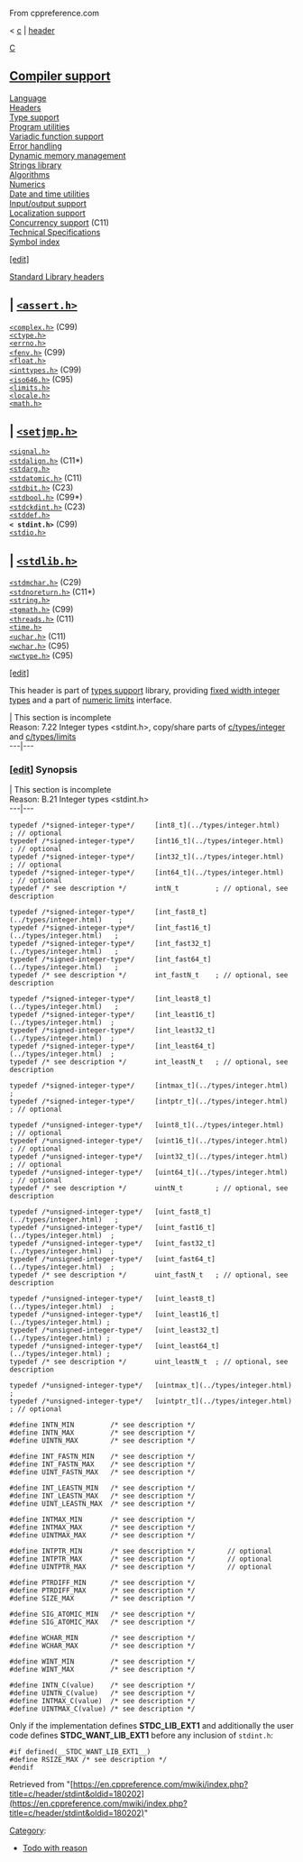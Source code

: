 From cppreference.com

< [c](../../c.html "c")‎ | [header](../header.html "c/header")

[ C](../../c.html "c")

[Compiler support](../compiler_support.html "c/compiler support")  
---  
[Language](../language.html "c/language")  
[Headers](../header.html "c/header")  
[Type support](../types.html "c/types")  
[Program utilities](../program.html "c/program")  
[Variadic function support](../variadic.html "c/variadic")  
[Error handling](../error.html "c/error")  
[Dynamic memory management](../memory.html "c/memory")  
[Strings library](../string.html "c/string")  
[Algorithms](../algorithm.html "c/algorithm")  
[Numerics](../numeric.html "c/numeric")  
[Date and time utilities](../chrono.html "c/chrono")  
[Input/output support](../io.html "c/io")  
[Localization support](../locale.html "c/locale")  
[Concurrency support](../thread.html "c/thread") (C11)  
[Technical Specifications](../experimental.html "c/experimental")  
[Symbol index](../index.html "c/symbol index")  
  
[[edit]](https://en.cppreference.com/mwiki/index.php?title=Template:c/navbar_content&action=edit)

[ Standard Library headers ](../header.html "c/header")

| [`<assert.h>`](assert.html "c/header/assert")  
---  
[`<complex.h>`](complex.html "c/header/complex") (C99)  
[`<ctype.h>`](ctype.html "c/header/ctype")  
[`<errno.h>`](errno.html "c/header/errno")  
[`<fenv.h>`](fenv.html "c/header/fenv") (C99)  
[`<float.h>`](float.html "c/header/float")  
[`<inttypes.h>`](inttypes.html "c/header/inttypes") (C99)` `  
[`<iso646.h>`](iso646.html "c/header/iso646") (C95)  
[`<limits.h>`](limits.html "c/header/limits")  
[`<locale.h>`](locale.html "c/header/locale")  
[`<math.h>`](math.html "c/header/math")  
  
| [`<setjmp.h>`](setjmp.html "c/header/setjmp")  
---  
[`<signal.h>`](signal.html "c/header/signal")  
[`<stdalign.h>`](stdalign.html "c/header/stdalign") (C11*)  
[`<stdarg.h>`](stdarg.html "c/header/stdarg")  
[`<stdatomic.h>`](stdatomic.html "c/header/stdatomic") (C11)` `  
[`<stdbit.h>`](stdbit.html "c/header/stdbit") (C23)  
[`<stdbool.h>`](stdbool.html "c/header/stdbool") (C99*)  
[`<stdckdint.h>`](stdckdint.html "c/header/stdckdint") (C23)  
[`<stddef.h>`](stddef.html "c/header/stddef")  
**`< stdint.h>`** (C99)  
[`<stdio.h>`](stdio.html "c/header/stdio")  
  
| [`<stdlib.h>`](stdlib.html "c/header/stdlib")  
---  
[`<stdmchar.h>`](stdmchar.html "c/header/stdmchar") (C29)  
[`<stdnoreturn.h>`](stdnoreturn.html "c/header/stdnoreturn") (C11*)  
[`<string.h>`](string.html "c/header/string")  
[`<tgmath.h>`](tgmath.html "c/header/tgmath") (C99)  
[`<threads.h>`](threads.html "c/header/threads") (C11)  
[`<time.h>`](time.html "c/header/time")  
[`<uchar.h>`](uchar.html "c/header/uchar") (C11)  
[`<wchar.h>`](wchar.html "c/header/wchar") (C95)  
[`<wctype.h>`](wctype.html "c/header/wctype") (C95)  
  
  
  
[[edit]](https://en.cppreference.com/mwiki/index.php?title=Template:c/header/navbar_content&action=edit)

This header is part of [types support](../types.html "c/types") library, providing [fixed width integer types](../types/integer.html#Types "c/types/integer") and a part of [numeric limits](../types/limits.html#Limits_of_library_type_aliases "c/types/limits") interface. 

| This section is incomplete  
Reason: 7.22 Integer types <stdint.h>, copy/share parts of [c/types/integer](../types/integer.html "c/types/integer") and [c/types/limits](../types/limits.html "c/types/limits")  
---|---  
  
### [[edit](https://en.cppreference.com/mwiki/index.php?title=c/header/stdint&action=edit&section=1 "Edit section: Synopsis")] Synopsis

| This section is incomplete  
Reason: B.21 Integer types <stdint.h>  
---|---  
      
    
    typedef /*signed-integer-type*/     [int8_t](../types/integer.html)         ; // optional
    typedef /*signed-integer-type*/     [int16_t](../types/integer.html)        ; // optional
    typedef /*signed-integer-type*/     [int32_t](../types/integer.html)        ; // optional
    typedef /*signed-integer-type*/     [int64_t](../types/integer.html)        ; // optional
    typedef /* see description */       intN_t         ; // optional, see description
     
    typedef /*signed-integer-type*/     [int_fast8_t](../types/integer.html)    ;
    typedef /*signed-integer-type*/     [int_fast16_t](../types/integer.html)   ;
    typedef /*signed-integer-type*/     [int_fast32_t](../types/integer.html)   ;
    typedef /*signed-integer-type*/     [int_fast64_t](../types/integer.html)   ;
    typedef /* see description */       int_fastN_t    ; // optional, see description
     
    typedef /*signed-integer-type*/     [int_least8_t](../types/integer.html)   ;
    typedef /*signed-integer-type*/     [int_least16_t](../types/integer.html)  ;
    typedef /*signed-integer-type*/     [int_least32_t](../types/integer.html)  ;
    typedef /*signed-integer-type*/     [int_least64_t](../types/integer.html)  ;
    typedef /* see description */       int_leastN_t   ; // optional, see description
     
    typedef /*signed-integer-type*/     [intmax_t](../types/integer.html)       ;
    typedef /*signed-integer-type*/     [intptr_t](../types/integer.html)       ; // optional
     
    typedef /*unsigned-integer-type*/   [uint8_t](../types/integer.html)        ; // optional
    typedef /*unsigned-integer-type*/   [uint16_t](../types/integer.html)       ; // optional
    typedef /*unsigned-integer-type*/   [uint32_t](../types/integer.html)       ; // optional
    typedef /*unsigned-integer-type*/   [uint64_t](../types/integer.html)       ; // optional
    typedef /* see description */       uintN_t        ; // optional, see description
     
    typedef /*unsigned-integer-type*/   [uint_fast8_t](../types/integer.html)   ;
    typedef /*unsigned-integer-type*/   [uint_fast16_t](../types/integer.html)  ;
    typedef /*unsigned-integer-type*/   [uint_fast32_t](../types/integer.html)  ;
    typedef /*unsigned-integer-type*/   [uint_fast64_t](../types/integer.html)  ;
    typedef /* see description */       uint_fastN_t   ; // optional, see description
     
    typedef /*unsigned-integer-type*/   [uint_least8_t](../types/integer.html)  ;
    typedef /*unsigned-integer-type*/   [uint_least16_t](../types/integer.html) ;
    typedef /*unsigned-integer-type*/   [uint_least32_t](../types/integer.html) ;
    typedef /*unsigned-integer-type*/   [uint_least64_t](../types/integer.html) ;
    typedef /* see description */       uint_leastN_t  ; // optional, see description
     
    typedef /*unsigned-integer-type*/   [uintmax_t](../types/integer.html)      ;
    typedef /*unsigned-integer-type*/   [uintptr_t](../types/integer.html)      ; // optional
     
    #define INTN_MIN         /* see description */
    #define INTN_MAX         /* see description */
    #define UINTN_MAX        /* see description */
     
    #define INT_FASTN_MIN    /* see description */
    #define INT_FASTN_MAX    /* see description */
    #define UINT_FASTN_MAX   /* see description */
     
    #define INT_LEASTN_MIN   /* see description */
    #define INT_LEASTN_MAX   /* see description */
    #define UINT_LEASTN_MAX  /* see description */
     
    #define INTMAX_MIN       /* see description */
    #define INTMAX_MAX       /* see description */
    #define UINTMAX_MAX      /* see description */
     
    #define INTPTR_MIN       /* see description */        // optional
    #define INTPTR_MAX       /* see description */        // optional
    #define UINTPTR_MAX      /* see description */        // optional
     
    #define PTRDIFF_MIN      /* see description */
    #define PTRDIFF_MAX      /* see description */
    #define SIZE_MAX         /* see description */
     
    #define SIG_ATOMIC_MIN   /* see description */
    #define SIG_ATOMIC_MAX   /* see description */
     
    #define WCHAR_MIN        /* see description */
    #define WCHAR_MAX        /* see description */
     
    #define WINT_MIN         /* see description */
    #define WINT_MAX         /* see description */
     
    #define INTN_C(value)    /* see description */
    #define UINTN_C(value)   /* see description */
    #define INTMAX_C(value)  /* see description */
    #define UINTMAX_C(value) /* see description */

Only if the implementation defines __STDC_LIB_EXT1__ and additionally the user code defines __STDC_WANT_LIB_EXT1__ before any inclusion of `stdint.h`: 
    
    
    #if defined(__STDC_WANT_LIB_EXT1__)
    #define RSIZE_MAX /* see description */
    #endif

Retrieved from "[https://en.cppreference.com/mwiki/index.php?title=c/header/stdint&oldid=180202](https://en.cppreference.com/mwiki/index.php?title=c/header/stdint&oldid=180202)" 

[Category](https://en.cppreference.com/w/Special:Categories "Special:Categories"): 

  * [Todo with reason](../../Category%253ATodo_with_reason.html "Category:Todo with reason")


